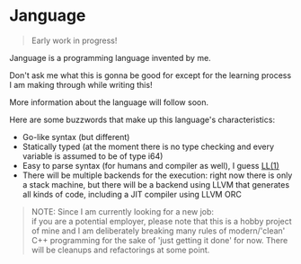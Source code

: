 # Janguage

> Early work in progress!

Janguage is a programming language invented by me.

Don't ask me what this is gonna be good for except for the learning process I am making through while writing this!

More information about the language will follow soon.

Here are some buzzwords that make up this language's characteristics:

* Go-like syntax (but different)
* Statically typed (at the moment there is no type checking and every variable is assumed to be of type i64)
* Easy to parse syntax (for humans and compiler as well), I guess [LL(1)](https://en.wikipedia.org/wiki/LL_parser)
* There will be multiple backends for the execution: right now there is only a stack machine, but there will be a backend using LLVM that generates all kinds of code, including a JIT compiler using LLVM ORC

> NOTE: Since I am currently looking for a new job:  
> if you are a potential employer, please note that this is a hobby project of mine and I am deliberately breaking many rules of modern/'clean' C++ programming for the sake of 'just getting it done' for now.
> There will be cleanups and refactorings at some point.
